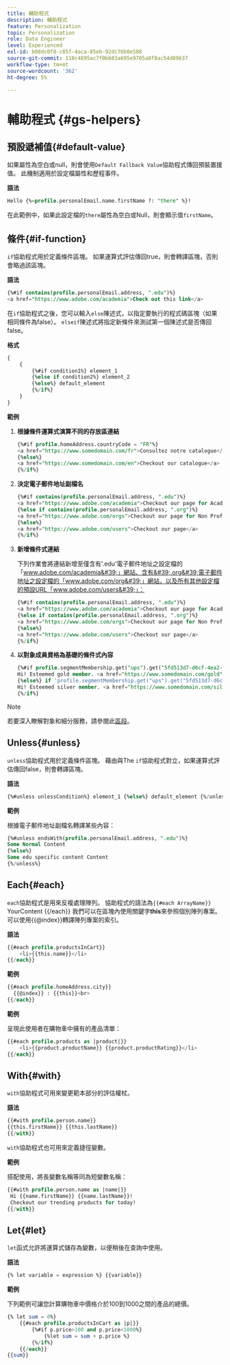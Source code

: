 ```yaml
---
title: 輔助程式
description: 輔助程式
feature: Personalization
topic: Personalization
role: Data Engineer
level: Experienced
exl-id: b08dc0f8-c85f-4aca-85eb-92dc76b0e588
source-git-commit: 110c4895ac7f0b683a695e9705a8f8ac54d09637
workflow-type: tm+mt
source-wordcount: '362'
ht-degree: 5%

---
```


# 輔助程式 {#gs-helpers}

## 預設遞補值{#default-value}

如果屬性為空白或null，則會使用`Default Fallback Value`協助程式傳回預裝置援值。 此機制適用於設定檔屬性和歷程事件。

**語法**

```sql
Hello {%=profile.personalEmail.name.firstName ?: "there" %}!
```

在此範例中，如果此設定檔的`there`屬性為空白或Null，則會顯示值`firstName`。

## 條件{#if-function}

`if`協助程式用於定義條件區塊。
如果運算式評估傳回true，則會轉譯區塊，否則會略過該區塊。

**語法**

```sql
{%#if contains(profile.personalEmail.address, ".edu")%}
<a href="https://www.adobe.com/academia">Check out this link</a>
```

在`if`協助程式之後，您可以輸入`else`陳述式，以指定要執行的程式碼區塊（如果相同條件為false）。
`elseif`陳述式將指定新條件來測試第一個陳述式是否傳回false。


**格式**

```sql
{
    {
        {%#if condition1%} element_1 
        {%else if condition2%} element_2 
        {%else%} default_element 
        {%/if%}
    }
}
```

**範例**

1. **根據條件運算式演算不同的存放區連結**

   ```sql
   {%#if profile.homeAddress.countryCode = "FR"%}
   <a href="https://www.somedomain.com/fr">Consultez notre catalogue</a>
   {%else%}
   <a href="https://www.somedomain.com/en">Checkout our catalogue</a>
   {%/if%}
   ```

1. **決定電子郵件地址副檔名**

   ```sql
   {%#if contains(profile.personalEmail.address, ".edu")%}
   <a href="https://www.adobe.com/academia">Checkout our page for Academia personals</a>
   {%else if contains(profile.personalEmail.address, ".org")%}
   <a href="https://www.adobe.com/orgs">Checkout our page for Non Profits</a>
   {%else%}
   <a href="https://www.adobe.com/users">Checkout our page</a>
   {%/if%}
   ```

1. **新增條件式連結**

   下列作業會將連結新增至僅含有&#39;.edu&#39;電子郵件地址之設定檔的「www.adobe.com/academia&#39;」網站、含有&#39;.org&#39;電子郵件地址之設定檔的「www.adobe.com/org&#39;」網站，以及所有其他設定檔的預設URL「www.adobe.com/users&#39;」：

   ```sql
   {%#if contains(profile.personalEmail.address, ".edu")%}
   <a href="https://www.adobe.com/academia">Checkout our page for Academia personals</a>
   {%else if contains(profile.personalEmail.address, ".org")%}
   <a href="https://www.adobe.com/orgs">Checkout our page for Non Profits</a>
   {%else%}
   <a href="https://www.adobe.com/users">Checkout our page</a>
   {%/if%}
   ```

1. **以對象成員資格為基礎的條件式內容**

   ```sql
   {%#if profile.segmentMembership.get("ups").get("5fd513d7-d6cf-4ea2-856a-585150041a8b").status = "existing"%}
   Hi! Esteemed gold member. <a href="https://www.somedomain.com/gold">Checkout your exclusive perks </a>
   {%else%} if 'profile.segmentMembership.get("ups").get("5fd513d7-d6cf-4ea2-856a-585150041a8c").status = "existing"'%}
   Hi! Esteemed silver member. <a href="https://www.somedomain.com/silver">Checkout your exclusive perks </a>
   {%/if%}
   ```

>[!NOTE]
>
>若要深入瞭解對象和細分服務，請參閱此[區段](../../audience/about-audiences.md)。


## Unless{#unless}

`unless`協助程式用於定義條件區塊。 藉由與The `if`協助程式對立，如果運算式評估傳回false，則會轉譯區塊。

**語法**

```sql
{%#unless unlessCondition%} element_1 {%else%} default_element {%/unless%}
```

**範例**

根據電子郵件地址副檔名轉譯某些內容：

```sql
{%#unless endsWith(profile.personalEmail.address, ".edu")%}
Some Normal Content
{%else%}
Some edu specific content Content
{%/unless%}
```

## Each{#each}

`each`協助程式是用來反複處理陣列。
協助程式的語法為```{{#each ArrayName}}``` YourContent {{/each}}
我們可以在區塊內使用關鍵字&#x200B;**this**&#x200B;來參照個別陣列專案。 可以使用{{@index}}轉譯陣列專案的索引。

**語法**

```sql
{{#each profile.productsInCart}}
    <li>{{this.name}}</li>
{{/each}}
```

**範例**

```sql
{{#each profile.homeAddress.city}}
  {{@index}} : {{this}}<br>
{{/each}}
```

**範例**

呈現此使用者在購物車中擁有的產品清單：

```sql
{{#each profile.products as |product|}}
    <li>{{product.productName}} {{product.productRating}}</li>
{{/each}}
```

## With{#with}

`with`協助程式可用來變更範本部分的評估權杖。

**語法**

```sql
{{#with profile.person.name}}
{{this.firstName}} {{this.lastName}}
{{/with}}
```

`with`協助程式也可用來定義捷徑變數。

**範例**

搭配使用，將長變數名稱等同為短變數名稱：

```sql
{{#with profile.person.name as |name|}}
 Hi {{name.firstName}} {{name.lastName}}!
 Checkout our trending products for today!
{{/with}}
```

## Let{#let}

`let`函式允許將運算式儲存為變數，以便稍後在查詢中使用。

**語法**

```sql
{% let variable = expression %} {{variable}}
```

**範例**

下列範例可讓您計算購物車中價格介於100到1000之間的產品的總價。

```sql
{% let sum = 0%}
    {{#each profile.productsInCart as |p|}}
        {%#if p.price>100 and p.price<1000%}
            {%let sum = sum + p.price %}
        {%/if%}
    {{/each}}
{{sum}}
```
